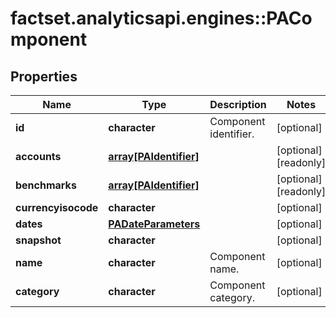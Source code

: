 # factset.analyticsapi.engines::PAComponent

## Properties
Name | Type | Description | Notes
------------ | ------------- | ------------- | -------------
**id** | **character** | Component identifier. | [optional] 
**accounts** | [**array[PAIdentifier]**](PAIdentifier.md) |  | [optional] [readonly] 
**benchmarks** | [**array[PAIdentifier]**](PAIdentifier.md) |  | [optional] [readonly] 
**currencyisocode** | **character** |  | [optional] 
**dates** | [**PADateParameters**](PADateParameters.md) |  | [optional] 
**snapshot** | **character** |  | [optional] 
**name** | **character** | Component name. | [optional] 
**category** | **character** | Component category. | [optional] 


